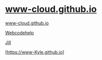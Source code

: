 # www-cloud.github.io
www-cloud.github.io

[Webcodehelp](https://webcodehelp.github.io)

[Jill](https://jillholmes.github.io)

[https://www-Kyle.github.io]

